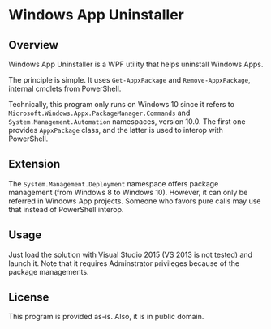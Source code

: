 # Windows App Uninstaller

## Overview

Windows App Uninstaller is a WPF utility that helps uninstall Windows Apps.

The principle is simple. It uses `Get-AppxPackage` and `Remove-AppxPackage`, internal cmdlets from PowerShell.

Technically, this program only runs on Windows 10 since it refers to `Microsoft.Windows.Appx.PackageManager.Commands` and `System.Management.Automation` namespaces, version 10.0. The first one provides `AppxPackage` class, and the latter is used to interop with PowerShell.

## Extension

The `System.Management.Deployment` namespace offers package management (from Windows 8 to Windows 10). However, it can only be referred in Windows App projects. Someone who favors pure calls may use that instead of PowerShell interop.

## Usage

Just load the solution with Visual Studio 2015 (VS 2013 is not tested) and launch it. Note that it requires Adminstrator privileges because of the package managements.

## License

This program is provided as-is. Also, it is in public domain.
